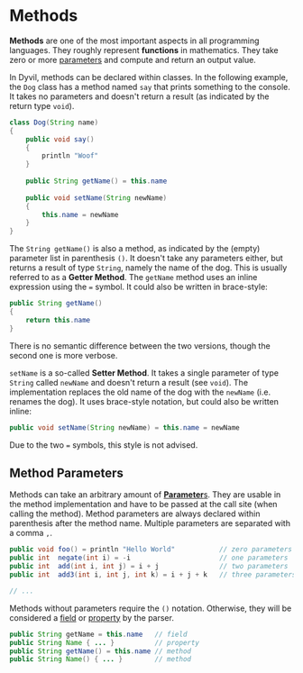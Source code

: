 # Methods

**Methods** are one of the most important aspects in all programming languages. They roughly represent **functions** in mathematics. They take zero or more [parameters](classes/parameters.md) and compute and return an output value.

In Dyvil, methods can be declared within classes. In the following example, the `Dog` class has a method named `say` that prints something to the console. It takes no parameters and doesn't return a result (as indicated by the return type `void`).

```java
class Dog(String name)
{
    public void say()
    {
        println "Woof"
    }
    
    public String getName() = this.name
    
    public void setName(String newName)
    {
        this.name = newName
    }
}
```

The `String getName()` is also a method, as indicated by the (empty) parameter list in parenthesis `()`. It doesn't take any parameters either, but returns a result of type `String`, namely the name of the dog. This is usually referred to as a **Getter Method**. The `getName` method uses an inline expression using the `=` symbol. It could also be written in brace-style:

```java
public String getName()
{
    return this.name
}
```

There is no semantic difference between the two versions, though the second one is more verbose.

`setName` is a so-called **Setter Method**. It takes a single parameter of type `String` called `newName` and doesn't return a result (see `void`). The implementation replaces the old name of the dog with the `newName` (i.e. renames the dog). It uses brace-style notation, but could also be written inline:

```java
public void setName(String newName) = this.name = newName
```

Due to the two `=` symbols, this style is not advised.

## Method Parameters

Methods can take an arbitrary amount of [**Parameter**s](classes/parameters.md.). They are usable in the method implementation and have to be passed at the call site (when calling the method). Method parameters are always declared within parenthesis after the method name. Multiple parameters are separated with a comma `,`.

```java
public void foo() = println "Hello World"           // zero parameters
public int  negate(int i) = -i                      // one parameters
public int  add(int i, int j) = i + j               // two parameters
public int  add3(int i, int j, int k) = i + j + k   // three parameters

// ...
```

Methods without parameters require the `()` notation. Otherwise, they will be considered a [field](classes/fields.md) or [property](classes/properties.md) by the parser.

```java
public String getName = this.name   // field
public String Name { ... }          // property
public String getName() = this.name // method
public String Name() { ... }        // method
```